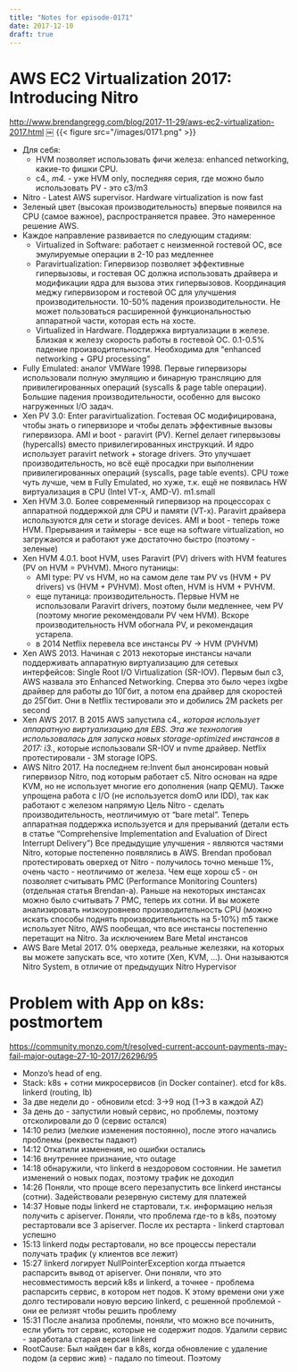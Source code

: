 ```yaml
---
title: "Notes for episode-0171"
date: 2017-12-10
draft: true
---
```


# AWS EC2 Virtualization 2017: Introducing Nitro
http://www.brendangregg.com/blog/2017-11-29/aws-ec2-virtualization-2017.html
￼
{{< figure src="/images/0171.png" >}}

- Для себя:
  - HVM позволяет использовать фичи железа: enhanced networking, какие-то фишки CPU.
  - с4.*, m4.* - уже HVM only, последняя серия, где можно было использовать PV - это c3/m3
- Nitro - Latest AWS supervisor. Hardware virtualization is now fast
- Зеленый цвет (высокая производительность) впервые появился на CPU (самое важное), распространяется правее. Это намеренное решение AWS.
- Каждое направление развивается по следующим стадиям:
    - Virtualized in Software: работает с неизменной гостевой ОС, все эмулируемые операции в 2-10 раз медленнее
    - Paravirtualization: Гипервизор позволяет эффективные гипервызовы, и гостевая ОС должна использовать драйвера и модификации ядра для вызова этих гипервызовов. Координация меджу гипервизором и гостевой ОС для улучшения производительности. 10-50% падения производительности. Не может пользоваться расширенной функциональностью аппаратной части, которая есть на хосте.
    - Virtualized in Hardware. Поддержка виртуализации в железе. Близкая к железу скорость работы в гостевой ОС. 0.1-0.5% падение производительности. Необходима для “enhanced networking + GPU processing”
- Fully Emulated: аналог VMWare 1998. Первые гипервизоры использовали полную эмуляцию и бинарную трансляцию для привилегированных операций (syscalls & page table операции). Большие падения производительности, особенно для высоко нагруженных I/O задач.
- Xen PV 3.0: Enter paravirtualization. Гостевая ОС модифицирована, чтобы знать о гипервизоре и чтобы делать эффективные вызовы гипервизора. AMI и boot - paravirt (PV). Kernel делает гипервызовы (hypercalls) вместо привилегированных инструкций. И ядро использует paravirt network + storage drivers. Это улучшает производительность, но всё ещё просадки при выполнении привилегированных операций (syscalls, page table events). CPU тоже чуть лучше, чем в Fully Emulated, но хуже, т.к. ещё не появилась HW виртуализация в CPU (Intel VT-x, AMD-V). m1.small
- Xen HVM 3.0. Более современный гипервизор на процессорах с аппаратной поддержкой для CPU и памяти (VT-x). Paravirt драйвера используются для сети и storage devices. AMI и boot - теперь тоже HVM. Прерывания и таймеры - все еще на software virtualization, но загружаются и работают уже достаточно быстро (поэтому - зеленые)
- Xen HVM 4.0.1. boot HVM, uses Paravirt (PV) drivers with HVM features (PV on HVM = PVHVM). Много путаницы:
    - AMI type: PV vs HVM, но на самом деле там PV vs (HVM + PV drivers) vs (HVM + PVHVM). Most often, HVM is HVM + PVHVM.
    - еще путаница: производительность. Первые HVM не использовали Paravirt drivers, поэтому были медленнее, чем PV (поэтому многие рекомендовали PV чем HVM). Вскоре производительность HVM обогнала PV, и рекомендация устарела.
    - в 2014 Netflix перевела все инстансы PV -> HVM (PVHVM)
- Xen AWS 2013. Начиная c 2013 некоторые инстансы начали поддерживать аппаратную виртуализацию для сетевых интерфейсов: Single Root I/O Virtualization (SR-IOV). Первым был c3, AWS назвала это Enhanced Networking. Сперва это было через ixgbe драйвер для работы до 10Гбит, а потом ena драйвер для скоростей до 25Гбит. Они в Netflix тестировали это и добились 2М packets per second
- Xen AWS 2017. В 2015 AWS запустила c4.*, которая использует аппаратную виртуализацию для EBS. Эта же технология использовалась для запуска новых storage-optimized инстансов в 2017: i3.*, которые использовали SR-IOV и nvme драйвер. Netflix протестировали - 3М storage IOPS.
- AWS Nitro 2017. На последнем re:Invent был анонсирован новый гипервизор Nitro, под которым работает c5. Nitro основан на ядре KVM, но не использует многие его дополнения (напр QEMU). Также упрощена работа с I/O (не используется domO  или IDD), так как работают с железом напрямую Цель Nitro - сделать производительность, неотличимую от “bare metal”. Теперь аппаратная поддержка используется и для прерываний (детали есть в статье “Comprehensive  Implementation and Evaluation  of Direct Interrupt Delivery”) Все предыдущие улучшения - являются частями Nitro, которые постепенно появлялись в AWS. Brendan пробовал протестировать оверхед от Nitro - получилось точно меньше 1%, очень часто - неотличимо от железа. Чем еще хорош c5 - он позволяет считывать PMC (Performance Monitoring Counters) (отдельная статья Brendan-а). Раньше на некоторых инстансах можно было считывать 7 PMC, теперь их сотни. И вы можете анализировать низкоуровнево производительность CPU (можно искать способы поднять производительность на 5-10%) m5 также использует Nitro, AWS пообещал, что все инстансы постепенно перетащит на Nitro. За исключением Bare Metal инстансов
- AWS Bare Metal 2017. 0% оверхеда, реальные железяки, на которых вы можете запускать все, что хотите (Xen, KVM, …). Они называются Nitro System, в отличие от предыдущих Nitro Hypervisor


# Problem with App on k8s: postmortem
https://community.monzo.com/t/resolved-current-account-payments-may-fail-major-outage-27-10-2017/26296/95

- Monzo’s head of eng.
- Stack: k8s + сотни микросервисов (in Docker container). etcd for k8s. linkerd (routing, lb)
- За две недели до - обновили etcd: 3->9 нод (1->3 в каждой AZ)
- За день до - запустили новый сервис, но проблемы, поэтому отсколировали до 0 (сервис остался)
- 14:10 релиз (мелкие изменения постоянно), после этого начались проблемы (реквесты падают)
- 14:12 Откатили изменения, но ошибки остались
- 14:16 внутреннее признание, что outage
- 14:18 обнаружили, что linkerd в нездоровом состоянии. Не заметил изменений о новых подах, поэтому трафик не доходил
- 14:26 Поняли, что проще всего перезапустить все linkerd инстансы (сотни). Задействовали резервную систему для платежей
- 14:37 Новые поды linkerd не стартовали, т.к. информацию нельзя получить с apiserver. Поняли, что проблема где-то в k8s, поэтому рестартовали все 3 apiserver. После их рестарта - linkerd стартовал успешно
- 15:13 linkerd поды рестартовали, но все процессы перестали получать трафик (у клиентов все лежит)
- 15:27 linkerd логирует NullPointerException когда птыается распарсить вывод от apiserver. Они поняли, что это несовместимость версий k8s и linkerd, а точнее - проблема распарсить сервис, в котором нет подов. К этому времени они уже долго тестировали новую версию linkerd, с решенной проблемой - они ее релизят чтобы решить проблему
- 15:31 После анализа проблемы, поняли, что можно все починить, если убить тот сервис, которые не содержит подов. Удалили сервис - заработала старая версия linkerd
- RootCause: Был найден баг в k8s, когда обновление с удаление подом (а сервис жив) - падало по timeout. Поэтому

